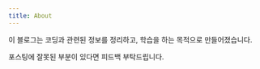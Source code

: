 ```yaml
---
title: About
---
```


이 블로그는 코딩과 관련된 정보를 정리하고, 학습을 하는 목적으로 만들어졌습니다.  

포스팅에 잘못된 부분이 있다면 피드백 부탁드립니다.
